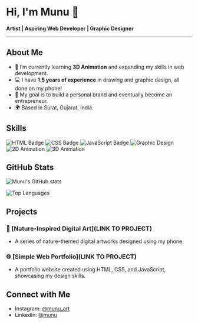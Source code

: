 # Hi, I'm Munu 👋
**Artist | Aspiring Web Developer | Graphic Designer**

---

## About Me
- 🌱 I’m currently learning **3D Animation** and expanding my skills in web development.
- 💻 I have **1.5 years of experience** in drawing and graphic design, all done on my phone!
- 🎯 My goal is to build a personal brand and eventually become an entrepreneur.
- 🌍 Based in Surat, Gujarat, India.

## Skills
![HTML Badge](https://img.shields.io/badge/HTML-Intermediate-orange)
![CSS Badge](https://img.shields.io/badge/CSS-Intermediate-blue)
![JavaScript Badge](https://img.shields.io/badge/JavaScript-Beginner-yellow)
![Graphic Design](https://img.shields.io/badge/Graphic%20Design-Intermediate-green)
![2D Animation](https://img.shields.io/badge/2D%20Animation-Intermediate-yellowgreen)
![3D Animation](https://img.shields.io/badge/3D%20Animation-Learning-red)

## GitHub Stats
![Munu's GitHub stats](https://github-readme-stats.vercel.app/api?munu00=Munu&show_icons=true&theme=radical)

![Top Languages](https://github-readme-stats.vercel.app/api/top-langs/?munu00=Munu&layout=compact&theme=radical)

## Projects
### 🎨 [Nature-Inspired Digital Art](LINK TO PROJECT)
- A series of nature-themed digital artworks designed using my phone.

### 🌐 [Simple Web Portfolio](LINK TO PROJECT)
- A portfolio website created using HTML, CSS, and JavaScript, showcasing my design skills.

## Connect with Me
- Instagram: [@munu_art](https://www.instagram.com/munu_art)
- LinkedIn: [@munu](https://www.linkedin.com/in/munu/)